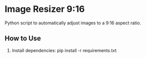 # Image Resizer 9:16

Python script to automatically adjust images to a 9:16 aspect ratio.

## How to Use

1. Install dependencies: pip install -r requirements.txt
